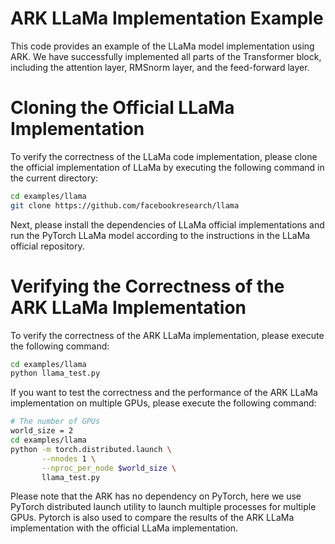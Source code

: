 # ARK LLaMa Implementation Example

This code provides an example of the LLaMa model implementation using ARK. We have successfully implemented all parts of the Transformer block, including the attention layer, RMSnorm layer, and the feed-forward layer.

# Cloning the Official LLaMa Implementation
To verify the correctness of the LLaMa code implementation, please clone the official implementation of LLaMa by executing the following command in the current directory:

```bash
cd examples/llama
git clone https://github.com/facebookresearch/llama
```

Next, please install the dependencies of LLaMa official implementations and run the PyTorch LLaMa model according to the instructions in the LLaMa official repository. 

# Verifying the Correctness of the ARK LLaMa Implementation

To verify the correctness of the ARK LLaMa implementation, please execute the following command:

```bash
cd examples/llama
python llama_test.py
```

If you want to test the correctness and the performance of the ARK LLaMa implementation on multiple GPUs, please execute the following command:

```bash
# The number of GPUs
world_size = 2
cd examples/llama
python -m torch.distributed.launch \
       --nnodes 1 \
       --nproc_per_node $world_size \
       llama_test.py
```

Please note that the ARK has no dependency on PyTorch, here we use PyTorch distributed launch utility to launch multiple processes for multiple GPUs. Pytorch is also used to compare the results of the ARK LLaMa implementation with the official LLaMa implementation.
